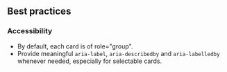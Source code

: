 ## Best practices

### Accessibility

- By default, each card is of role="group".
- Provide meaningful `aria-label`, `aria-describedby` and `aria-labelledby` whenever needed, especially for selectable cards.
